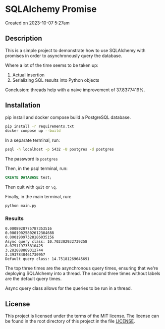 # SQLAlchemy Promise

Created on 2023-10-07 5:27am

## Description

This is a simple project to demonstrate how to use SQLAlchemy with promises
in order to asynchronously query the database.

Where a lot of the time seems to be taken up:

1. Actual insertion
2. Serializing SQL results into Python objects

Conclusion: threads help with a naive improvement of 37.8377419%.

## Installation

pip install and docker compose build a PostgreSQL database.

```bash
pip install -r requirements.txt
docker compose up --build
```

In a separate terminal, run:

```bash
psql -h localhost -p 5432 -U postgres -d postgres
```

The password is `postgres`

Then, in the psql terminal, run:

```sql
CREATE DATABASE test;
```

Then quit with `quit` or `\q`.

Finally, in the main terminal, run:

```bash
python main.py
```

### Results

```
0.0008928775787353516
0.00019025802612304688
0.00019097328186035156
Async query class: 10.702302932739258
8.075119733810425
3.282888889312744
3.3937840461730957
Default query class: 14.75181269645691
```

The top three times are the asynchronous query times, ensuring
that we're deploying SQLAlchemy into a thread. The second
three times without labels are the default query times.

Async query class allows for the queries to be run in a thread.

## License

This project is licensed under the terms of the MIT license.
The license can be found in the root directory of this project in the file [LICENSE](LICENSE).

